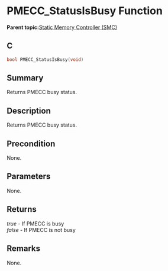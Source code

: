 # PMECC\_StatusIsBusy Function

**Parent topic:**[Static Memory Controller \(SMC\)](GUID-415D2D33-E3CB-4AD9-961C-49606E718EF0.md)

## C

```c
bool PMECC_StatusIsBusy(void)
```

## Summary

Returns PMECC busy status.

## Description

Returns PMECC busy status.

## Precondition

None.

## Parameters

None.

## Returns

*true* - If PMECC is busy<br />*false* - If PMECC is not busy

## Remarks

None.

